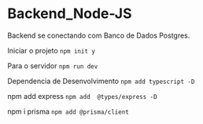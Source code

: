 # Backend_Node-JS
Backend se conectando com Banco de Dados Postgres.

Iniciar o projeto `npm init y`

Para o servidor `npm run dev`

Dependencia de Desenvolvimento `npm add typescript -D` 

npm add express `npm add  @types/express -D`

npm i prisma   `npm add @prisma/client`
